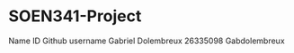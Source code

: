 # SOEN341-Project

Name                                   ID                        Github username
Gabriel Dolembreux                     26335098                  Gabdolembreux
